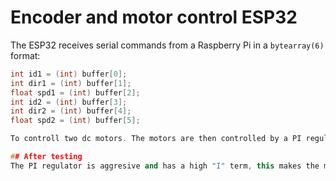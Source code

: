 # Encoder and motor control ESP32

The ESP32 receives serial commands from a Raspberry Pi in a `bytearray(6)` format:

```cpp
int id1 = (int) buffer[0];
int dir1 = (int) buffer[1];
float spd1 = (int) buffer[2];
int id2 = (int) buffer[3];
int dir2 = (int) buffer[4];
float spd2 = (int) buffer[5];

To controll two dc motors. The motors are then controlled by a PI regulator which regulates the applied voltage to the motors. The set point is in mm per sec for each motor.

## After testing
The PI regulator is aggresive and has a high "I" term, this makes the motor respond quick when applying friction to the motors.